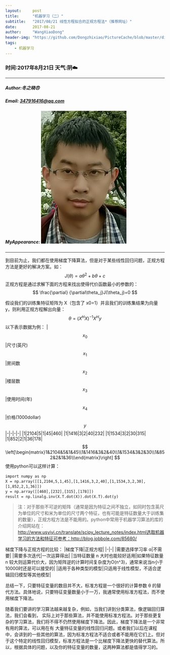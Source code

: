 ```yaml
---
layout:     post
title:      "机器学习（二）"
subtitle:   "2017/08/21 线性方程拟合的正规方程法*（推荐网址）"
date:       2017-08-21
author:     "WangXiaoDong"
header-img: "https://github.com/Dongzhixiao/PictureCache/blob/master/diaryPic/20170805.jpg?raw=true"
tags:
    - 机器学习
---
```



### 时间:2017年8月21日 天气:阴:cloud:
-----
#####   Author:冬之晓:angry:
#####   Email: 347916416@qq.com
#####   MyAppearance: ![MyAppearance](https://github.com/Dongzhixiao/PictureCache/raw/master/MyPicture.JPG "我的头像")
----------

到目前为止，我们都在使用梯度下降算法，但是对于某些线性回归问题，正规方程方法是更好的解决方案。如：
$$
J(\theta)=a\theta^2+b\theta+c
$$
正规方程是通过求解下面的方程来找出使得代价函数最小的参数的：
$$
\frac{\partial}
{\partial\theta_j}J(\theta_j)=0
$$

假设我们的训练集特征矩阵为 X（包含了 x0=1）并且我们的训练集结果为向量 y，则利用正规方程解出向量：
$$
\theta = (X^HX)^{-1}X^Hy
$$
以下表示数据为例：
|$$x_0$$|尺寸(英尺)$$x_1$$|房间数$$x_2$$|楼层数$$x_3$$|使用时间(年)$$x_4$$|价格(1000dollar)$$y$$
|-|-|-|-|
|1|2104|5|1|45|460|
|1|1416|3|2|40|232|
|1|1534|3|2|30|315|
|1|852|2|1|36|178|
$$
\left[\begin{matrix}1&2104&5&1&45\\1&1416&3&2&40\\1&1534&3&2&30\\1&852&2&1&36\\\end{matrix}\right]
$$
使用python可以这样计算：
```
import numpy as np
X = np.array([[1,2104,5,1,45],[1,1416,3,2,40],[1,1534,3,2,30],[1,852,2,1,36]])
y = np.array([[460],[232],[315],[178]])
result = np.linalg.inv(X.T.dot(X)).dot(X.T).dot(y)
```
>注：对于那些不可逆的矩阵（通常是因为特征之间不独立，如同时包含英尺为单位的尺寸和米为单位的尺寸两个特征，也有可能是特征数量大于训练集的数量），正规方程方法是不能用的。python中常用于机器学习算法的库的介绍网站在：http://www.usyiyi.cn/translate/scipy_lecture_notes/index.html选取机器学习的方法和特征可参考：http://blog.jobbole.com/85680/

梯度下降与正规方程的比较：
|梯度下降|正规方程|
|-|-|
|需要选择学习率 α|不需要|
|需要多次迭代|一次运算得出|
|当特征数量 n 大时也能较好适用|如果特征数量 n 较大则运算代价大，因为矩阵逆的计算时间复杂度为O(n^3)，通常来说当n小于10000时还是可以接受的|
|适用于各种类型的模型|只适用于线性模型，不适合逻辑回归模型等其他模型|

总结一下，只要特征变量的数目并不大，标准方程是一个很好的计算参数  θ  的替代方法。具体地说，只要特征变量数量小于一万，我通常使用标准方程法，而不使用梯度下降法。


随着我们要讲的学习算法越来越复杂，例如，当我们讲到分类算法，像逻辑回归算法，我们会看到， 实际上对于那些算法，并不能使用标准方程法。对于那些更复杂的学习算法，我们将不得不仍然使用梯度下降法。因此，梯度下降法是一个非常有用的算法，可以用在有
大量特征变量的线性回归问题。或者我们以后在课程中，会讲到的一些其他的算法，因为标准方程法不适合或者不能用在它们上。但对于这个特定的线性回归模型，标准方程法是一个比梯度下降法更快的替代算法。所以，根据具体的问题，以及你的特征变量的数量，这两种算法都是值得学习的。
